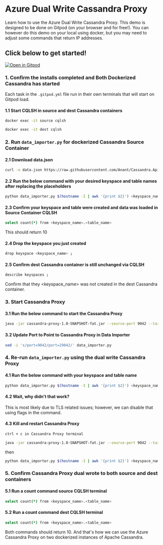 # Azure Dual Write Cassandra Proxy
Learn how to use the Azure Dual Write Cassandra Proxy. This demo is designed to be done on Gitpod (on your browser and for free!). You can however do this demo on your local using docker, but you may need to adjust some commands that return IP addresses. 

## Click below to get started!

[![Open in Gitpod](https://gitpod.io/button/open-in-gitpod.svg)](https://gitpod.io/#https://github.com/Anant/example-azure-cassandra-proxy)

### 1. Confirm the installs completed and Both Dockerized Cassandra has started
Each task in the `.gitpod.yml` file run in their own terminals that will start on Gitpod load. 

#### 1.1 Start CQLSH in source and dest Cassandra containers
```bash
docker exec -it source cqlsh
```

```bash
docker exec -it dest cqlsh
```

### 2. Run `data_importer.py` for dockerized Cassandra Source Container

#### 2.1 Download data.json
```bash
curl -o data.json https://raw.githubusercontent.com/Anant/Cassandra.Api/master/Assets/data.json
```

#### 2.2 Run the below command with your desired keyspace and table names after replacing the placeholders
```bash
python data_importer.py $(hostname -I | awk '{print $2}') <keyspace_name> <table_name>
```

#### 2.3 Confirm your keyspace and table were created and data was loaded in Source Container CQLSH
```bash
select count(*) from <keyspace_name>.<table_name>
```

This should return 10

#### 2.4 Drop the keyspace you just created
```bash
drop keyspace <keyspace_name> ;
```

#### 2.5 Confirm dest Cassandra container is still unchanged via CQLSH
```bash
describe keyspaces ;
```

Confirm that they <keyspace_name> was not created in the dest Cassandra container. 

### 3. Start Cassandra Proxy
#### 3.1 Run the below command to start the Cassandra Proxy

```bash
java -jar cassandra-proxy-1.0-SNAPSHOT-fat.jar --source-port 9042 --target-port 9043 $(hostname -I | awk '{print $2}') $(hostname -I | awk '{print $2}')
```

#### 3.2 Update Port to Point to Cassandra Proxy in Data Importer
```bash
sed -i 's/port=9042/port=29042/' data_importer.py
```

### 4. Re-run `data_importer.py` using the dual write Cassandra Proxy

#### 4.1 Run the below command with your keyspace and table name
```bash
python data_importer.py $(hostname -I | awk '{print $2}') <keyspace_name> <table_name>
```

#### 4.2 Wait, why didn't that work?

This is most likely due to TLS related issues; however, we can disable that using flags in the command.

#### 4.3 Kill and restart Cassandra Proxy
```bash
ctrl + c in Cassandra Proxy terminal
```

```bash
java -jar cassandra-proxy-1.0-SNAPSHOT-fat.jar --source-port 9042 --target-port 9043 --disable-source-tls true --disable-target-tls true $(hostname -I | awk '{print $2}') $(hostname -I | awk '{print $2}')
```

then

```bash
python data_importer.py $(hostname -I | awk '{print $2}') <keyspace_name> <table_name>
```

### 5. Confirm Cassandra Proxy dual wrote to both source and dest containers

#### 5.1 Run a count command source CQLSH terminal
```bash
select count(*) from <keyspace_name>.<table_name>
```

#### 5.2 Run a count command dest CQLSH terminal
```bash
select count(*) from <keyspace_name>.<table_name>
```

Both commands should return 10. And that's how we can use the Azure Cassandra Proxy on two dockerized instances of Apache Cassandra.
